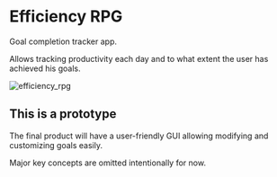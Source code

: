 # Efficiency RPG
Goal completion tracker app. 

Allows tracking productivity each day and to what 
extent the user has achieved his goals.


![efficiency_rpg](https://user-images.githubusercontent.com/10809024/156887286-93ccd3aa-adcc-450f-9643-0ada3ee7ef6f.gif)


## This is a prototype
The final product will have 
a user-friendly GUI allowing modifying and 
customizing goals easily. 

Major key concepts are omitted intentionally 
for now. 



